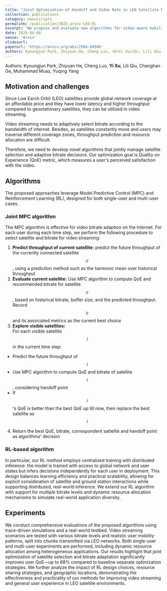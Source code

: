 ```yaml
---
title: "Joint Optimization of Handoff and Video Rate in LEO Satellite Networks"
collection: publications
category: manuscripts
permalink: /publication/2025-arxiv-LEO-RL
excerpt: 'We propose and evaluate new algorithms for video-aware mobility management in satellite networks, jointly optimizing satellite handoff and video bitrate to improve streaming experience for both single and multiple users.'
date: 2025-04-06
venue: 'Arxiv'
slidesurl: 
paperurl: 'https://arxiv.org/abs/2504.04586'
authors: Kyoungjun Park, Zhiyuan He, Cheng Luo, <b>Yi Xu</b>, Lili Qiu, Changhan Ge, Muhammad Muaz, Yuqing Yang
---
```


Authors: Kyoungjun Park, Zhiyuan He, Cheng Luo, <b>Yi Xu</b>, Lili Qiu, Changhan Ge, Muhammad Muaz, Yuqing Yang


Motivation and challenges
------

Since Low Earch Orbit (LEO) satellites provide global network coverage at an affordable price and they have lower latency and higher throughput compared to geostationary satellites, they can be utilized in video streaming.

Video streaming needs to adaptively select bitrate according to the bandwidth of internet. Besides, as satellites constantly move and users may traverse different coverage zones, throughput prediction and resource allocation are difficult.

Therefore, we need to develop novel algorithms that jointly manage satellite selection and adaptive bitrate decisions. Our optimization goal is Quality on Experience (QoE) metric, which measures a user's perceived satisfaction with the video.

Algorithms
------

The proposed approaches leverage Model Predictive Control (MPC) and Reinforcement Learning (RL), designed for both single-user and multi-user cases. 

### Joint MPC algorithm

The MPC algorithm is effective for video bitrate adaption on the Internet. For each user during each time step, we perform the following procedure to select satellite and bitrate for video streaming:

1. **Predict throughput of current satellite:** predict the future throughput of the currently connected satellite $$c$$, using a prediction method such as the harmonic mean over historical throughput
2. **Evaluate current satellite:** Use MPC algorithm to compute QoE and recommended bitrate for satellite $$c$$, based on historical bitrate, buffer size, and the predicted throughput. Record $$c$$ and its associated metrics as the current best choice
3. **Explore visible satellites:**  
  For each visible satellite $$i$$ in the current time step:
  - Predict the future throughput of $$i$$
  - Use MPC algorithm to compute QoE and bitrate of satellite $$i$$, considering handoff point
  - If $$i$$'s QoE is better than the best QoE up till now, then replace the best satellite as $$i$$
4. Return the best QoE, bitrate, correspondent sattelite and handoff point as algorithms' decision

### RL-based algorithm

In particular, our RL method employs centralized training with distributed inference: the model is trained with access to global network and user states but infers decisions independently for each user in deployment. This design balances learning efficiency and practical scalability, allowing for explicit consideration of satellite and ground station interactions while supporting distributed, real-world inference. We extend our RL algorithm with support for multiple bitrate levels and dynamic resource allocation mechanisms to simulate real-world application diversity.

Experiments
------
 
We conduct comprehensive evaluations of the proposed algorithms using trace-driven simulations and a real-world testbed. Video streaming scenarios are tested with various bitrate levels and realistic user mobility patterns, split into chunks transmitted via LEO networks. Both single-user and multi-user experiments are performed, including dynamic resource allocation among heterogeneous applications. Our results highlight that joint optimization of satellite selection and bitrate adaptation significantly improves user QoE—up to 68% compared to baseline separate optimization strategies. We further analyze the impact of RL design choices, resource sharing strategies, and geographic locations, demonstrating the effectiveness and practicality of our methods for improving video streaming and general user experience in LEO satellite environments.
